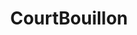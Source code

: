 ---
git: https://github.com/CourtBouillon
linkedin: https://linkedin.com/company/courtbouillon
logohandle: courtbouillon
sort: courtbouillon
title: CourtBouillon
twitter: https://x.com/BouillonCourt
website: https://www.courtbouillon.org/
---